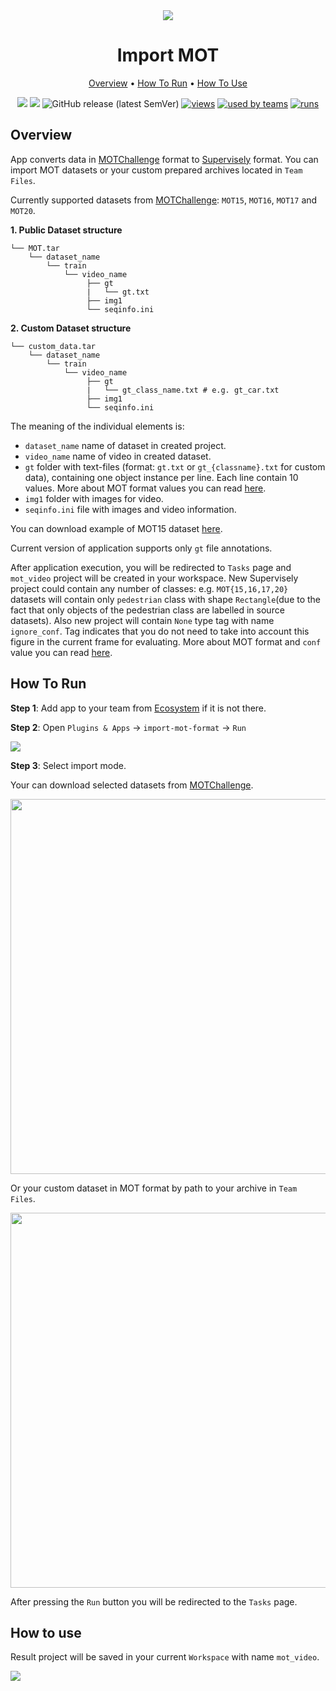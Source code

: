 

<div align="center" markdown>
<img src="https://i.imgur.com/L0I3dCO.png"/>


# Import MOT

<p align="center">
  <a href="#Overview">Overview</a> •
  <a href="#How-To-Run">How To Run</a> •
  <a href="#How-To-Use">How To Use</a>
</p>
  
[![](https://img.shields.io/badge/supervisely-ecosystem-brightgreen)](https://ecosystem.supervise.ly/apps/supervisely-ecosystem/import-mot-format)
[![](https://img.shields.io/badge/slack-chat-green.svg?logo=slack)](https://supervise.ly/slack)
![GitHub release (latest SemVer)](https://img.shields.io/github/v/release/supervisely-ecosystem/import-mot-format)
[![views](https://app.supervise.ly/public/api/v3/ecosystem.counters?repo=supervisely-ecosystem/import-mot-format&counter=views&label=views)](https://supervise.ly)
[![used by teams](https://app.supervise.ly/public/api/v3/ecosystem.counters?repo=supervisely-ecosystem/import-mot-format&counter=downloads&label=used%20by%20teams)](https://supervise.ly)
[![runs](https://app.supervise.ly/public/api/v3/ecosystem.counters?repo=supervisely-ecosystem/import-mot-format&counter=runs&label=runs&123)](https://supervise.ly)

</div>

## Overview

App converts data in [MOTChallenge](https://motchallenge.net/) format to [Supervisely](https://docs.supervise.ly/data-organization/00_ann_format_navi) format. You can import MOT datasets or your custom prepared archives located in `Team Files`.

Currently supported datasets from [MOTChallenge](https://motchallenge.net/): `MOT15`, `MOT16`, `MOT17` and `MOT20`.

**1. Public Dataset structure**
```
└── MOT.tar
    └── dataset_name
        └── train
            └── video_name
                 ├── gt
                 |   └── gt.txt
                 ├── img1
                 └── seqinfo.ini
```

**2. Custom Dataset structure**
```
└── custom_data.tar
    └── dataset_name
        └── train
            └── video_name
                 ├── gt
                 |   └── gt_class_name.txt # e.g. gt_car.txt
                 ├── img1
                 └── seqinfo.ini
```

The meaning of the individual elements is:

- `dataset_name` name of dataset in created project.
- `video_name` name of video in created dataset.
- `gt` folder with text-files (format: `gt.txt` or `gt_{classname}.txt` for custom data), containing one object instance per line. Each line contain 10 values. More about MOT format values you can read [here](https://motchallenge.net/instructions/).
- `img1` folder with images for video.
- `seqinfo.ini` file with images and video information.

You can download example of MOT15 dataset [here](https://motchallenge.net/data/MOT15/).

Current version of application supports only `gt` file annotations.

After application execution, you will be redirected to `Tasks` page and `mot_video` project will be created in your workspace. New Supervisely project could contain any number of classes: e.g. `MOT{15,16,17,20}` datasets will contain only `pedestrian` class with shape `Rectangle`(due to the fact that only objects of the pedestrian class are labelled in source datasets). Also new project will contain `None` type tag with name `ignore_conf`. Tag indicates that you do not need to take into account this figure in the current frame for evaluating. More about MOT format and `conf` value you can read [here](https://motchallenge.net/instructions/).

## How To Run 
**Step 1**: Add app to your team from [Ecosystem](https://ecosystem.supervise.ly/apps/import-mot-format) if it is not there.

**Step 2**: Open `Plugins & Apps` -> `import-mot-format` -> `Run` 

<img src="https://i.imgur.com/o8Hoyig.png"/>

**Step 3**: Select import mode.

Your can download selected datasets from [MOTChallenge](https://motchallenge.net/).

<img src="https://i.imgur.com/Ifz2KwX.png" width="600px"/>

Or your custom dataset in MOT format by path to your archive in `Team Files`.

<img src="https://i.imgur.com/agKDn2A.png" width="600px"/>

After pressing the `Run` button you will be redirected to the `Tasks` page.

## How to use

Result project will be saved in your current `Workspace` with name `mot_video`.

<img src="https://i.imgur.com/tA0lrEN.png"/>
